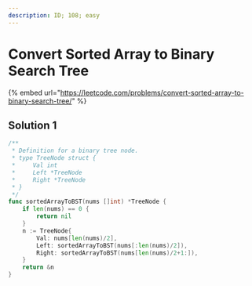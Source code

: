 ```yaml
---
description: ID; 108; easy
---
```


# Convert Sorted Array to Binary Search Tree

{% embed url="https://leetcode.com/problems/convert-sorted-array-to-binary-search-tree/" %}

## Solution 1

```go
/**
 * Definition for a binary tree node.
 * type TreeNode struct {
 *     Val int
 *     Left *TreeNode
 *     Right *TreeNode
 * }
 */
func sortedArrayToBST(nums []int) *TreeNode {
    if len(nums) == 0 {
        return nil
    }
    n := TreeNode{
        Val: nums[len(nums)/2],
        Left: sortedArrayToBST(nums[:len(nums)/2]),
        Right: sortedArrayToBST(nums[len(nums)/2+1:]),
    }
    return &n
}
```

